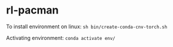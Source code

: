 # rl-pacman

To install environment on linux:
```sh bin/create-conda-cnv-torch.sh```

Activating environment:
```conda activate env/```
